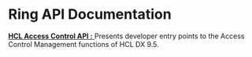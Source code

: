 # Ring API Documentation

[ **HCL Access Control API :** ](GITHUB_PAGES_URL/access-api) Presents developer entry points to the Access Control Management functions of HCL DX 9.5.